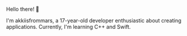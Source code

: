 Hello there! 👋

I'm akkiisfrommars,
a 17-year-old developer enthusiastic about creating applications. Currently, I'm learning C++ and Swift.



